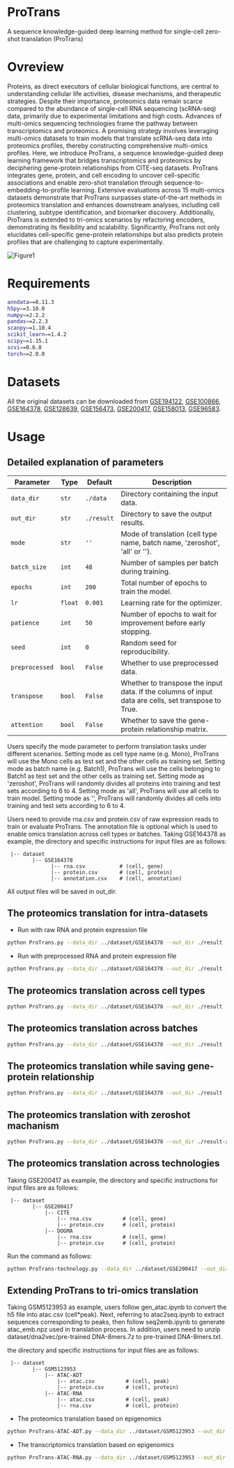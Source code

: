 # ProTrans
A sequence knowledge-guided deep learning method for single-cell zero-shot translation (ProTrans)
# Ovreview
Proteins, as direct executors of cellular biological functions, are central to understanding cellular life activities, disease mechanisms, and therapeutic strategies. Despite their importance, proteomics data remain scarce compared to the abundance of single-cell RNA sequencing (scRNA-seq) data, primarily due to experimental limitations and high costs. Advances of multi-omics sequencing technologies frame the pathway between transcriptomics and proteomics. A promising strategy involves leveraging multi-omics datasets to train models that translate scRNA-seq data into proteomics profiles, thereby constructing comprehensive multi-omics profiles. Here, we introduce ProTrans, a sequence knowledge-guided deep learning framework that bridges transcriptomics and proteomics by deciphering gene-protein relationships from CITE-seq datasets. ProTrans integrates gene, protein, and cell encoding to uncover cell-specific associations and enable zero-shot translation through sequence-to-embedding-to-profile learning. Extensive evaluations across 15 multi-omics datasets demonstrate that ProTrans surpasses state-of-the-art methods in proteomics translation and enhances downstream analyses, including cell clustering, subtype identification, and biomarker discovery. Additionally, ProTrans is extended to tri-omics scenarios by refactoring encoders, demonstrating its flexibility and scalability. Significantly, ProTrans not only elucidates cell-specific gene-protein relationships but also predicts protein profiles that are challenging to capture experimentally.

![Figure1](https://github.com/user-attachments/assets/5a078b33-06d7-435e-a04c-dfa50b860bda)

# Requirements
```Bash
anndata==0.11.3
h5py==3.10.0
numpy==2.2.2
pandas==2.2.3
scanpy==1.10.4
scikit_learn==1.4.2
scipy==1.15.1
scvi==0.6.8
torch==2.0.0
```

# Datasets
All the original datasets can be downloaded from [GSE194122](https://www.ncbi.nlm.nih.gov/geo/query/acc.cgi?acc=GSE194122), [GSE100866](https://www.ncbi.nlm.nih.gov/geo/query/acc.cgi?acc=GSE100866), [GSE164378](https://www.ncbi.nlm.nih.gov/geo/query/acc.cgi?acc=GSE164378), [GSE128639](https://www.ncbi.nlm.nih.gov/geo/query/acc.cgi?acc=GSE128639), [GSE156473](https://www.ncbi.nlm.nih.gov/geo/query/acc.cgi?acc=GSE156473), [GSE200417](https://www.ncbi.nlm.nih.gov/geo/query/acc.cgi?acc=GSE200417), [GSE158013](https://www.ncbi.nlm.nih.gov/geo/query/acc.cgi?acc=GSE158013), [GSE96583](https://www.ncbi.nlm.nih.gov/geo/query/acc.cgi?acc=GSE96583).

# Usage

## Detailed explanation of parameters
| Parameter | Type | Default | Description |
| --- | --- | --- | --- |
| `data_dir` | `str` | `./data` | Directory containing the input data. |
| `out_dir` | `str` | `./result` | Directory to save the output results. |
| `mode` | `str` | `''` | Mode of translation (cell type name, batch name, 'zeroshot', 'all' or ''). |
| `batch_size` | `int` | `48` | Number of samples per batch during training. |
| `epochs` | `int` | `200` | Total number of epochs to train the model. |
| `lr` | `float` | `0.001` | Learning rate for the optimizer. |
| `patience` | `int` | `50` | Number of epochs to wait for improvement before early stopping. |
| `seed` | `int` | `0` | Random seed for reproducibility. |
| `preprocessed` | `bool` | `False` | Whether to use preprocessed data. |
| `transpose` | `bool` | `False` | Whether to transpose the input data. If the columns of input data are cells, set transpose to True. |
| `attention` | `bool` | `False` | Whether to save the gene-protein relationship matrix. |

Users specify the mode parameter to perform translation tasks under different scenarios.
Setting mode as cell type name (e.g. Mono), ProTrans will use the Mono cells as test set and the other cells as training set.
Setting mode as batch name (e.g. Batch1), ProTrans will use the cells belonging to Batch1 as test set and the other cells as training set.
Setting mode as 'zeroshot', ProTrans will randomly divides all proteins into training and test sets according to 6 to 4.
Setting mode as 'all', ProTrans will use all cells to train model.
Setting mode as '', ProTrans will randomly divides all cells into training and test sets according to 6 to 4. 

Users need to provide rna.csv and protein.csv of raw expression reads to train or evaluate ProTrans. The annotation file is optional which is used to enable omics translation across cell types or batches. Taking GSE164378 as example, the directory and specific instructions for input files are as follows:
```
 |-- dataset
        |-- GSE164378
              |-- rna.csv           # (cell, gene)
              |-- protein.csv       # (cell, protein)
              |-- annotation.csv    # (cell, annotation)    
```
All output files will be saved in out_dir.

## The proteomics translation for intra-datasets
- Run with raw RNA and protein expression file
```Bash
python ProTrans.py --data_dir ../dataset/GSE164378 --out_dir ./result
```
- Run with preprocessed RNA and protein expression file
```Bash
python ProTrans.py --data_dir ../dataset/GSE164378 --out_dir ./result --preprocessed True
```
## The proteomics translation across cell types
```Bash
python ProTrans.py --data_dir ../dataset/GSE164378 --out_dir ./result --preprocessed True --mode Mono
```
## The proteomics translation across batches
```Bash
python ProTrans.py --data_dir ../dataset/GSE164378 --out_dir ./result --preprocessed True --mode Batch1
```
## The proteomics translation while saving gene-protein relationship
```Bash
python ProTrans.py --data_dir ../dataset/GSE164378 --out_dir ./result --preprocessed True --mode all --attention True
```
##  The proteomics translation with zeroshot machanism
```Bash
python ProTrans.py --data_dir ../dataset/GSE164378 --out_dir ./result-zeroshot --preprocessed True --mode zeroshot
```
## The proteomics translation across technologies
Taking GSE200417 as example, the directory and specific instructions for input files are as follows:
```
 |-- dataset
        |-- GSE200417
            |-- CITE
                |-- rna.csv          # (cell, gene)
                |-- protein.csv      # (cell, protein)      
            |-- DOGMA
                |-- rna.csv          # (cell, gene)
                |-- protein.csv      # (cell, protein)
```
Run the command as follows:
```Bash
python ProTrans-technology.py --data_dir ../dataset/GSE200417 --out_dir ./result
```
## Extending ProTrans to tri-omics translation
Taking GSM5123953 as example, users follow gen_atac.ipynb to convert the h5 file into atac.csv (cell*peak). Next, referring to atac2seq.ipynb to extract sequences corresponding to peaks, then follow seq2emb.ipynb to generate atac_emb.npz used in translation process. In addition, users need to unzip dataset/dna2vec/pre-trained DNA-8mers.7z to pre-trained DNA-8mers.txt.

the directory and specific instructions for input files are as follows:
```
 |-- dataset
        |-- GSM5123953
            |-- ATAC-ADT
                |-- atac.csv          # (cell, peak)
                |-- protein.csv       # (cell, protein)      
            |-- ATAC-RNA
                |-- atac.csv          # (cell, peak)
                |-- rna.csv           # (cell, protein)
```
- The proteomics translation based on epigenomics
```Bash
python ProTrans-ATAC-ADT.py --data_dir ../dataset/GSM5123953 --out_dir ./result
```

- The transcriptomics translation based on epigenomics
```Bash
python ProTrans-ATAC-RNA.py --data_dir ../dataset/GSM5123953 --out_dir ./result
```

